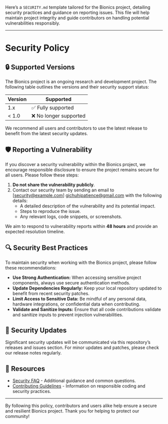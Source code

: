 Here’s a `SECURITY.md` template tailored for the Bionics project, detailing security practices and guidance on reporting issues. This file will help maintain project integrity and guide contributors on handling potential vulnerabilities responsibly.

---

# Security Policy

## 🔒 Supported Versions

The Bionics project is an ongoing research and development project. The following table outlines the versions and their security support status:

| Version | Supported          |
| ------- | ------------------ |
| 1.x     | ✅ Fully supported |
| < 1.0   | ❌ No longer supported |

We recommend all users and contributors to use the latest release to benefit from the latest security updates.

## 🛡️ Reporting a Vulnerability

If you discover a security vulnerability within the Bionics project, we encourage responsible disclosure to ensure the project remains secure for all users. Please follow these steps:

1. **Do not share the vulnerability publicly**.
2. Contact our security team by sending an email to [security@example.com] gichuhipatience@gmail.com with the following details:
   - A detailed description of the vulnerability and its potential impact.
   - Steps to reproduce the issue.
   - Any relevant logs, code snippets, or screenshots.

We aim to respond to vulnerability reports within **48 hours** and provide an expected resolution timeline.

## 🔍 Security Best Practices

To maintain security when working with the Bionics project, please follow these recommendations:

- **Use Strong Authentication:** When accessing sensitive project components, always use secure authentication methods.
- **Update Dependencies Regularly:** Keep your local repository updated to benefit from recent security patches.
- **Limit Access to Sensitive Data:** Be mindful of any personal data, hardware integrations, or confidential data when contributing.
- **Validate and Sanitize Inputs:** Ensure that all code contributions validate and sanitize inputs to prevent injection vulnerabilities.

## 🔔 Security Updates

Significant security updates will be communicated via this repository’s releases and issues section. For minor updates and patches, please check our release notes regularly.

## 🔗 Resources

- [Security FAQ](./docs/security_faq.md) - Additional guidance and common questions.
- [Contributing Guidelines](./CONTRIBUTING.md) - Information on responsible coding and security practices.

---

By following this policy, contributors and users alike help ensure a secure and resilient Bionics project. Thank you for helping to protect our community!
